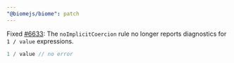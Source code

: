 ```yaml
---
"@biomejs/biome": patch
---
```


Fixed [#6633](https://github.com/biomejs/biome/6633): The `noImplicitCoercion` rule no longer reports diagnostics for `1 / value` expressions.

```js
1 / value // no error
```
